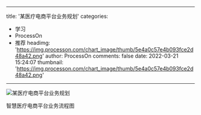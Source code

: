 
---
title: '某医疗电商平台业务规划'
categories: 
 - 学习
 - ProcessOn
 - 推荐
headimg: 'https://img.processon.com/chart_image/thumb/5e4a0c57e4b093fce2d48a42.png'
author: ProcessOn
comments: false
date: 2022-03-21 15:24:07
thumbnail: 'https://img.processon.com/chart_image/thumb/5e4a0c57e4b093fce2d48a42.png'
---

<div>   
<img class="thumb" alt="某医疗电商平台业务规划" src="https://img.processon.com/chart_image/thumb/5e4a0c57e4b093fce2d48a42.png" referrerpolicy="no-referrer">
<p>智慧医疗电商平台业务流程图</p>  
</div>
            